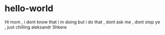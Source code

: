 # hello-world

Hi mom , i dont know that
i m doing but i do that , 
dont ask me , dont stop 
ye , just chilling
aleksandr
Shkere